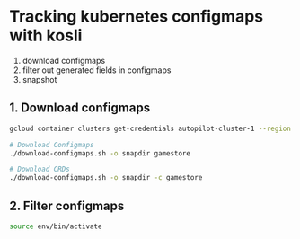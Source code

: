 


# Tracking kubernetes configmaps with kosli


1. download configmaps
2. filter out generated fields in configmaps
3. snapshot 

## 1. Download configmaps

```bash
gcloud container clusters get-credentials autopilot-cluster-1 --region us-central1 --project test-kubernetes-environment

# Download Configmaps
./download-configmaps.sh -o snapdir gamestore

# Download CRDs
./download-configmaps.sh -o snapdir -c gamestore
```

## 2. Filter configmaps

```bash
source env/bin/activate


```